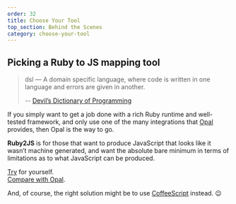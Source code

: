 ```yaml
---
order: 32
title: Choose Your Tool
top_section: Behind the Scenes
category: choose-your-tool
---
```


## Picking a Ruby to JS mapping tool

> dsl — A domain specific language, where code is written in one language and
> errors are given in another.
> 
> -- [Devil’s Dictionary of Programming](https://programmingisterrible.com/post/65781074112/devils-dictionary-of-programming)

If you simply want to get a job done with a rich Ruby runtime and well-tested
framework, and only use one of the many integrations that
[Opal](https://opalrb.com/) provides, then Opal is the way to go.

**Ruby2JS** is for those that want to produce JavaScript that looks like it
wasn’t machine generated, and want the absolute bare minimum in terms of
limitations as to what JavaScript can be produced.

[Try](/demo?preset=true) for yourself.  
[Compare with Opal](https://opalrb.com/try/#code:).

And, of course, the right solution might be to use
[CoffeeScript](https://coffeescript.org/) instead. 😉
